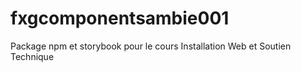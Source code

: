 # fxgcomponentsambie001
Package npm et storybook pour le cours Installation Web et Soutien Technique
